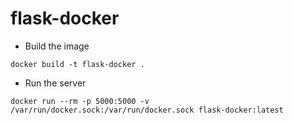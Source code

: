 # flask-docker
* Build the image
```
docker build -t flask-docker .
```
* Run the server
```
docker run --rm -p 5000:5000 -v /var/run/docker.sock:/var/run/docker.sock flask-docker:latest
```
